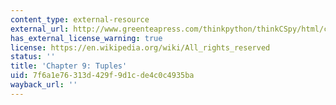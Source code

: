 ```yaml
---
content_type: external-resource
external_url: http://www.greenteapress.com/thinkpython/thinkCSpy/html/chap09.html
has_external_license_warning: true
license: https://en.wikipedia.org/wiki/All_rights_reserved
status: ''
title: 'Chapter 9: Tuples'
uid: 7f6a1e76-313d-429f-9d1c-de4c0c4935ba
wayback_url: ''
---
```

